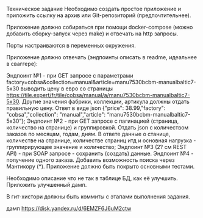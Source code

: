 Техническое задание
Необходимо создать простое приложение и приложить ссылку на архив или Git-репозиторий (предпочтительнее).

Приложение должно собираться при помощи docker-compose (можно добавить сборку-запуск через make) и отвечать на http запросы.

Порты настраиваются в переменных окружения.

Приложение должно отвечать (эндпоинты описать в readme, идеальнее в сваггере):

Эндпоинт №1 - при GET запросе с параметрами factory=cobsa&collection=manual&article=manu7530bcbm-manualbaltic7-5x30 выводить цену в евро со страницы https://tile.expert/fr/tile/cobsa/manual/a/manu7530bcbm-manualbaltic7-5x30. Другие значения фабрики, коллекции, артикула должны отдать правильную цену. Ответ в виде json {"price": 38.99,"factory": "cobsa","collection": "manual","article": “manu7530bcbm-manualbaltic7-5x30”};
Эндпоинт №2 - при GET запросе с пагинацией (страница, количество на странице) и группировкой. Отдать json с количеством заказов по месяцам, годам, дням. В ответе данные о станице, количестве на странице, количестве страниц итд и основная нагрузка - группирирующее значение и количество;
Эндпоинт №3 (2? см REST API) - при SOAP запросе - сохранить (создать) данные.
Эндпоинт №4 - получение одного заказа.
Добавить возможность поиска через Мантикору (*).
Приложение должно быть покрыто основными тестами.

Необходимо описание что не так в таблице БД, как её улучшить. Приложить улучшенный дамп.

В гит-хистори должны быть коммиты с этапами выполнения задания.

дамп https://disk.yandex.ru/d/6EMZF6J6uM2ctw
